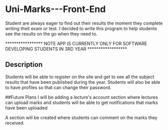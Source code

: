 # Uni-Marks---Front-End
Student are always eager to find out their results the moment they complete writing theit exam or test. I decided to write this program to help students see the results on the go when they need to.

***************** NOTE APP IS CURRENTLY ONLY FOR SOFTWARE DEVELOPING STUDENTS IN 3RD YEAR ******************

## Description
Students will be able to register on the site and get to see all the subject results that have been published during the year.
Students will also be able to have profiles so that can change their password.

##Future Plans
I will be adding a lecture's account section where lectures can upload marks and students will be able to get notifications that marks have been uploaded

A section will be created where students can comment on the marks they received.
